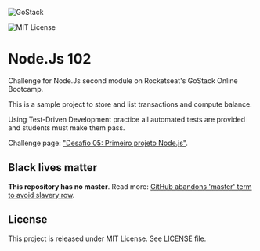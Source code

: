 ![GoStack](https://storage.googleapis.com/golden-wind/bootcamp-gostack/header-desafios-new.png)

![MIT License](https://img.shields.io/badge/license-MIT-%2304D361)

# Node.Js 102

Challenge for Node.Js second module on Rocketseat's GoStack Online Bootcamp.

This is a sample project to store and list transactions and compute balance.

Using Test-Driven Development practice all automated tests are provided and students
must make them pass.

Challenge page: ["Desafio 05: Primeiro projeto Node.js"](https://github.com/rocketseat-education/bootcamp-gostack-desafios/tree/master/desafio-fundamentos-nodejs).

## Black lives matter

**This repository has no master**. Read more:
[GitHub abandons 'master' term to avoid slavery row][master-replace].

## License

This project is released under MIT License. See [LICENSE](LICENSE) file.

[master-replace]: https://www.bbc.com/news/technology-53050955
